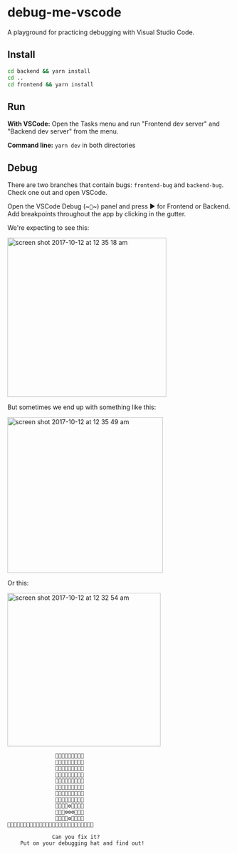 # debug-me-vscode

A playground for practicing debugging with Visual Studio Code.

## Install

```bash
cd backend && yarn install
cd ..
cd frontend && yarn install
```

## Run

**With VSCode:** Open the Tasks menu and run "Frontend dev server" and "Backend dev server" from the menu.

**Command line:** `yarn dev` in both directories

## Debug

There are two branches that contain bugs: `frontend-bug` and `backend-bug`. Check one out and open VSCode.

Open the VSCode Debug (~`🐞`~) panel and press ▶️ for Frontend or Backend. Add breakpoints throughout the app by clicking in the gutter.

We're expecting to see this:

<img width="357" alt="screen shot 2017-10-12 at 12 35 18 am" src="https://user-images.githubusercontent.com/1571667/31484498-608fa182-aee5-11e7-9d7f-5e667f77de54.png">

But sometimes we end up with something like this:

<img width="349" alt="screen shot 2017-10-12 at 12 35 49 am" src="https://user-images.githubusercontent.com/1571667/31484499-60c1d83c-aee5-11e7-844d-014f2b80211b.png">

Or this:

<img width="344" alt="screen shot 2017-10-12 at 12 32 54 am" src="https://user-images.githubusercontent.com/1571667/31484404-0e4ef828-aee5-11e7-98e8-49b38bb7f8e9.png">


```
               🐞🐞🐞🐞🐞🐞🐞🐞🐞
               🐞🐞🐞🐞🐞🐞🐞🐞🐞
               🐞🐞🐞🐞🐞🐞🐞🐞🐞
               🐞🐞🐞🐞🐞🐞🐞🐞🐞
               🐞🐞🐞🐞🐞🐞🐞🐞🐞
               🐞🐞🐞🐞🐞🐞🐞🐞🐞
               🐞🐞🐞🐞🐞🐞🐞🐞🐞
               🐞🐞🐞🐞🐞🐞🐞🐞🐞
               👢👢👢👢⚙️👢👢👢👢
               👢👢👢⚙️⚙️⚙️👢👢👢
               👢👢👢👢⚙️👢👢👢👢
🐞🐞🐞🐞🐞🐞🐞🐞🐞🐞🐞🐞🐞🐞🐞🐞🐞🐞🐞🐞🐞🐞🐞🐞🐞🐞🐞

              Can you fix it? 
    Put on your debugging hat and find out! 
```
